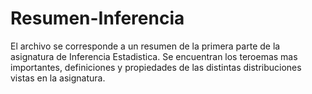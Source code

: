 # Resumen-Inferencia
El archivo se corresponde a un resumen de la primera parte de la asignatura de Inferencia Estadistica. Se encuentran los teroemas mas importantes, definiciones y propiedades de las distintas distribuciones vistas en la asignatura.
